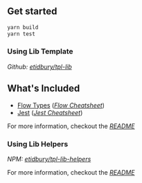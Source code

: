 
<h2>Get started</h2>

```bash
yarn build
yarn test
```

<h3>Using Lib Template</h3>

*Github:* [*etidbury/tpl-lib*](https://github.com/etidbury/tpl-lib)

<h2>What's Included</h2>

- [Flow Types](https://flow.org/en/docs/) ([*Flow Cheatsheet*](https://devhints.io/flow))
- [Jest](https://jestjs.io/docs/en/getting-started) ([*Jest Cheatsheet*](https://devhints.io/jest))
  
For more information, checkout the [*README*](https://github.com/etidbury/tpl-lib/blob/master/README.md)

<h3>Using Lib Helpers</h3>

*NPM:* [*etidbury/tpl-lib-helpers*](https://www.npmjs.com/package/tpl-lib-helpers)

For more information, checkout the [*README*](https://github.com/etidbury/tpl-lib-helpers/blob/master/README.md)
